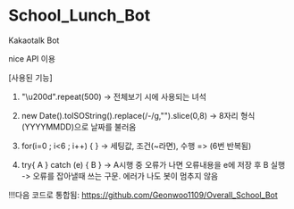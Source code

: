 # School_Lunch_Bot
Kakaotalk Bot

nice API 이용

[사용된 기능]

1. "\u200d".repeat(500)
-> 전체보기 시에 사용되는 녀석

2. new Date().toISOString().replace(/-/g,"").slice(0,8)
-> 8자리 형식(YYYYMMDD)으로 날짜를 불러옴

3. for(i=0 ; i<6 ; i++) { }
-> 세팅값, 조건(~라면), 수행 => (6번 반복됨)

4. try{ A } catch (e) { B }
-> A시행 중 오류가 나면 오류내용을 e에 저장 후 B 실행
-> 오류를 잡아낼때 쓰는 구문. 에러가 나도 봇이 멈추지 않음


!!!다음 코드로 통합됨: https://github.com/Geonwoo1109/Overall_School_Bot
